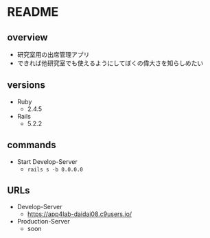# README

## overview
- 研究室用の出席管理アプリ
- できれば他研究室でも使えるようにしてぼくの偉大さを知らしめたい

## versions
- Ruby
  - 2.4.5
- Rails
  - 5.2.2

## commands
- Start Develop-Server
  - ```rails s -b 0.0.0.0```

## URLs
- Develop-Server
  - https://app4lab-daidai08.c9users.io/
- Production-Server
  - soon